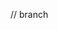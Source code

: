 <!-- github demo

// git add filename
// git commit -m "Adding readme file"


// Main


// create a branch locally
// do ur work there
// add commit push to ur branch
// on github u have to raise pr against main branch

// then ur team lead will review ur changes and accept or dis approve it
// after accepting ur code will be merged with develop


/// Second developer comes
//// git pull

add
commit
push -->


// branch